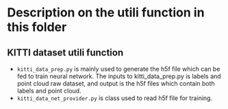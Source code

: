 # Description on the utili function in this folder
## KITTI dataset utili function
* `kitti_data_prep.py` is mainly used to generate the h5f file which can be fed to train neural network. The inputs to kitti_data_prep.py is labels and point cloud raw dataset, and output is the h5f files which contain both labels and point cloud.
* `kitti_data_net_provider.py` is class used to read h5f file for training.
